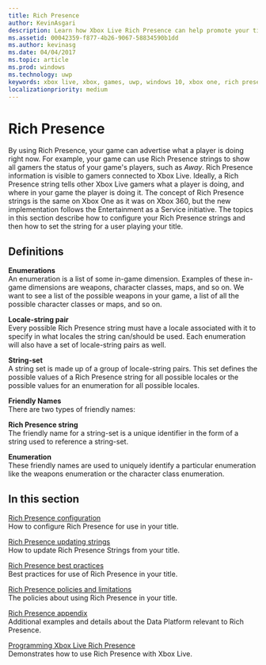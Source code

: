 ```yaml
---
title: Rich Presence
author: KevinAsgari
description: Learn how Xbox Live Rich Presence can help promote your title.
ms.assetid: 00042359-f877-4b26-9067-58834590b1dd
ms.author: kevinasg
ms.date: 04/04/2017
ms.topic: article
ms.prod: windows
ms.technology: uwp
keywords: xbox live, xbox, games, uwp, windows 10, xbox one, rich presence
localizationpriority: medium
---
```


# Rich Presence

By using Rich Presence, your game can advertise what a player is doing right now. For example, your game can use Rich Presence strings to show all gamers the status of your game's players, such as *Away*. Rich Presence information is visible to gamers connected to Xbox Live. Ideally, a Rich Presence string tells other Xbox Live gamers what a player is doing, and where in your game the player is doing it. The concept of Rich Presence strings is the same on Xbox One as it was on Xbox 360, but the new implementation follows the Entertainment as a Service initiative. The topics in this section describe how to configure your Rich Presence strings and then how to set the string for a user playing your title.


## Definitions

**Enumerations**  
An enumeration is a list of some in-game dimension. Examples of these in-game dimensions are weapons, character classes, maps, and so on. We want to see a list of the possible weapons in your game, a list of all the possible character classes or maps, and so on.

**Locale-string pair**  
Every possible Rich Presence string must have a locale associated with it to specify in what locales the string can/should be used. Each enumeration will also have a set of locale-string pairs as well.

**String-set**  
A string set is made up of a group of locale-string pairs. This set defines the possible values of a Rich Presence string for all possible locales or the possible values for an enumeration for all possible locales.

**Friendly Names**  
There are two types of friendly names:

**Rich Presence string**  
The friendly name for a string-set is a unique identifier in the form of a string used to reference a string-set.

**Enumeration**  
These friendly names are used to uniquely identify a particular enumeration like the weapons enumeration or the character class enumeration.


## In this section

[Rich Presence configuration](rich-presence-strings-configuration.md)  
How to configure Rich Presence for use in your title.

[Rich Presence updating strings](rich-presence-strings-updating-strings.md)  
How to update Rich Presence Strings from your title.

[Rich Presence best practices](rich-presence-strings-best-practices.md)  
Best practices for use of Rich Presence in your title.

[Rich Presence policies and limitations](rich-presence-strings-policies-and-limitations.md)  
The policies about using Rich Presence in your title.

[Rich Presence appendix](rich-presence-strings-appendix.md)  
Additional examples and details about the Data Platform relevant to Rich Presence.

[Programming Xbox Live Rich Presence](programming-rich-presence.md)  
Demonstrates how to use Rich Presence with Xbox Live.
